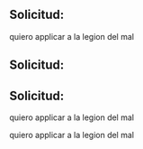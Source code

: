 ## Solicitud:



quiero applicar a la legion del mal 

## Solicitud:

## Solicitud:


quiero applicar a la legion del mal 

quiero applicar a la legion del mal 